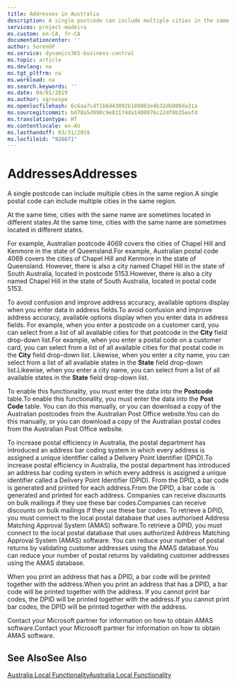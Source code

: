 ```yaml
---
title: Addresses in Australia
description: A single postcode can include multiple cities in the same region.
services: project-madeira
ms.custom: en-CA, fr-CA
documentationcenter: ''
author: SorenGP
ms.service: dynamics365-business-central
ms.topic: article
ms.devlang: na
ms.tgt_pltfrm: na
ms.workload: na
ms.search.keywords: ''
ms.date: 04/01/2019
ms.author: sgroespe
ms.openlocfilehash: 6c6aa7c4f1b6d43092b189803e4b32db000da31a
ms.sourcegitcommit: bd78a5d990c9e83174da1409076c22df8b35eafd
ms.translationtype: HT
ms.contentlocale: en-AU
ms.lasthandoff: 03/31/2019
ms.locfileid: "926671"
---
```

# <a name="addresses"></a><span data-ttu-id="df7fe-103">Addresses</span><span class="sxs-lookup"><span data-stu-id="df7fe-103">Addresses</span></span>
<span data-ttu-id="df7fe-104">A single postcode can include multiple cities in the same region.</span><span class="sxs-lookup"><span data-stu-id="df7fe-104">A single postal code can include multiple cities in the same region.</span></span>  

<span data-ttu-id="df7fe-105">At the same time, cities with the same name are sometimes located in different states.</span><span class="sxs-lookup"><span data-stu-id="df7fe-105">At the same time, cities with the same name are sometimes located in different states.</span></span>  

<span data-ttu-id="df7fe-106">For example, Australian postcode 4069 covers the cities of Chapel Hill and Kenmore in the state of Queensland.</span><span class="sxs-lookup"><span data-stu-id="df7fe-106">For example, Australian postal code 4069 covers the cities of Chapel Hill and Kenmore in the state of Queensland.</span></span> <span data-ttu-id="df7fe-107">However, there is also a city named Chapel Hill in the state of South Australia, located in postcode 5153.</span><span class="sxs-lookup"><span data-stu-id="df7fe-107">However, there is also a city named Chapel Hill in the state of South Australia, located in postal code 5153.</span></span>  

<span data-ttu-id="df7fe-108">To avoid confusion and improve address accuracy, available options display when you enter data in address fields.</span><span class="sxs-lookup"><span data-stu-id="df7fe-108">To avoid confusion and improve address accuracy, available options display when you enter data in address fields.</span></span> <span data-ttu-id="df7fe-109">For example, when you enter a postcode on a customer card, you can select from a list of all available cities for that postcode in the **City** field drop-down list.</span><span class="sxs-lookup"><span data-stu-id="df7fe-109">For example, when you enter a postal code on a customer card, you can select from a list of all available cities for that postal code in the **City** field drop-down list.</span></span> <span data-ttu-id="df7fe-110">Likewise, when you enter a city name, you can select from a list of all available states in the **State** field drop-down list.</span><span class="sxs-lookup"><span data-stu-id="df7fe-110">Likewise, when you enter a city name, you can select from a list of all available states in the **State** field drop-down list.</span></span>  

<span data-ttu-id="df7fe-111">To enable this functionality, you must enter the data into the **Postcode** table.</span><span class="sxs-lookup"><span data-stu-id="df7fe-111">To enable this functionality, you must enter the data into the **Post Code** table.</span></span> <span data-ttu-id="df7fe-112">You can do this manually, or you can download a copy of the Australian postcodes from the Australian Post Office website.</span><span class="sxs-lookup"><span data-stu-id="df7fe-112">You can do this manually, or you can download a copy of the Australian postal codes from the Australian Post Office website.</span></span>  

<span data-ttu-id="df7fe-113">To increase postal efficiency in Australia, the postal department has introduced an address bar coding system in which every address is assigned a unique identifier called a Delivery Point Identifier (DPID).</span><span class="sxs-lookup"><span data-stu-id="df7fe-113">To increase postal efficiency in Australia, the postal department has introduced an address bar coding system in which every address is assigned a unique identifier called a Delivery Point Identifier (DPID).</span></span> <span data-ttu-id="df7fe-114">From the DPID, a bar code is generated and printed for each address.</span><span class="sxs-lookup"><span data-stu-id="df7fe-114">From the DPID, a bar code is generated and printed for each address.</span></span> <span data-ttu-id="df7fe-115">Companies can receive discounts on bulk mailings if they use these bar codes.</span><span class="sxs-lookup"><span data-stu-id="df7fe-115">Companies can receive discounts on bulk mailings if they use these bar codes.</span></span> <span data-ttu-id="df7fe-116">To retrieve a DPID, you must connect to the local postal database that uses authorised Address Matching Approval System (AMAS) software.</span><span class="sxs-lookup"><span data-stu-id="df7fe-116">To retrieve a DPID, you must connect to the local postal database that uses authorized Address Matching Approval System (AMAS) software.</span></span> <span data-ttu-id="df7fe-117">You can reduce your number of postal returns by validating customer addresses using the AMAS database.</span><span class="sxs-lookup"><span data-stu-id="df7fe-117">You can reduce your number of postal returns by validating customer addresses using the AMAS database.</span></span>  

<span data-ttu-id="df7fe-118">When you print an address that has a DPID, a bar code will be printed together with the address.</span><span class="sxs-lookup"><span data-stu-id="df7fe-118">When you print an address that has a DPID, a bar code will be printed together with the address.</span></span> <span data-ttu-id="df7fe-119">If you cannot print bar codes, the DPID will be printed together with the address.</span><span class="sxs-lookup"><span data-stu-id="df7fe-119">If you cannot print bar codes, the DPID will be printed together with the address.</span></span>  

<span data-ttu-id="df7fe-120">Contact your Microsoft partner for information on how to obtain AMAS software.</span><span class="sxs-lookup"><span data-stu-id="df7fe-120">Contact your Microsoft partner for information on how to obtain AMAS software.</span></span>  

## <a name="see-also"></a><span data-ttu-id="df7fe-121">See Also</span><span class="sxs-lookup"><span data-stu-id="df7fe-121">See Also</span></span>  
 [<span data-ttu-id="df7fe-122">Australia Local Functionality</span><span class="sxs-lookup"><span data-stu-id="df7fe-122">Australia Local Functionality</span></span>](australia-local-functionality.md)
